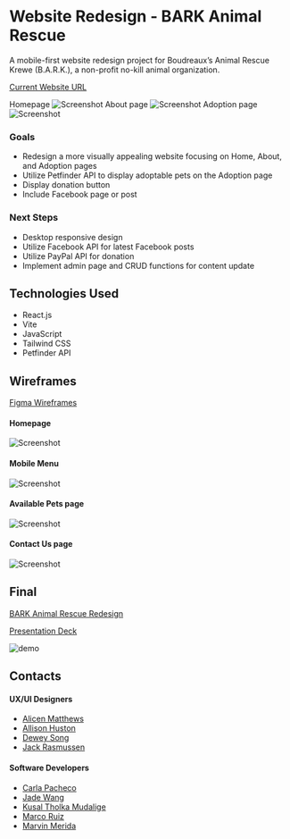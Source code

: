 # Website Redesign - BARK Animal Rescue
A mobile-first website redesign project for Boudreaux’s Animal Rescue Krewe (B.A.R.K.), a non-profit no-kill animal organization. 

[Current Website URL](http://barkanimalrescue.org/)

Homepage
![Screenshot](https://i.imgur.com/vUSAFaM.jpg)
About page
![Screenshot](https://i.imgur.com/5IgJXNQ.png)
Adoption page
![Screenshot](https://i.imgur.com/MiJellA.png)

### Goals
- Redesign a more visually appealing website focusing on Home, About, and Adoption pages
- Utilize Petfinder API to display adoptable pets on the Adoption page
- Display donation button
- Include Facebook page or post

### Next Steps
- Desktop responsive design
- Utilize Facebook API for latest Facebook posts
- Utilize PayPal API for donation
- Implement admin page and CRUD functions for content update

## Technologies Used
- React.js
- Vite
- JavaScript
- Tailwind CSS
- Petfinder API

## Wireframes
[Figma Wireframes](https://www.figma.com/file/asOPXOaoT5eKck69jK67Eq/Bark-Animal-Rescue?type=design&node-id=147-617&mode=design&t=GUwv2WjdILTDkCtG-0)
#### Homepage
![Screenshot](https://i.imgur.com/dtaf65g.png)
#### Mobile Menu
![Screenshot](https://i.imgur.com/9exLccO.png)
#### Available Pets page
![Screenshot](https://i.imgur.com/qEg2aDz.png)
#### Contact Us page
![Screenshot](https://i.imgur.com/VXrjtbR.png)

## Final
[BARK Animal Rescue Redesign](https://barkanimalrescue.netlify.app/)

[Presentation Deck](https://docs.google.com/presentation/d/10QuT1fGbwu3YJ-hYRWgfJzUoBsegEF-Wf6j0TAw_aw4/edit#slide=id.g2a3e4380d5f_0_1)

![demo](https://i.imgur.com/cBSkk3E.gif)

## Contacts
#### UX/UI Designers
- [Alicen Matthews](https://www.linkedin.com/in/alicenmatthews/)
- [Allison Huston](https://www.linkedin.com/in/al-huston/)
- [Dewey Song](https://www.linkedin.com/in/duhyungsong/)
- [Jack Rasmussen](https://www.linkedin.com/in/j-rasmussen/)

#### Software Developers
- [Carla Pacheco](https://github.com/cmpacheco23)
- [Jade Wang](https://github.com/jadewang425)
- [Kusal Tholka Mudalige](https://github.com/aizealawin)
- [Marco Ruiz](https://github.com/mar69287)
- [Marvin Merida](https://github.com/mmarvin3)
